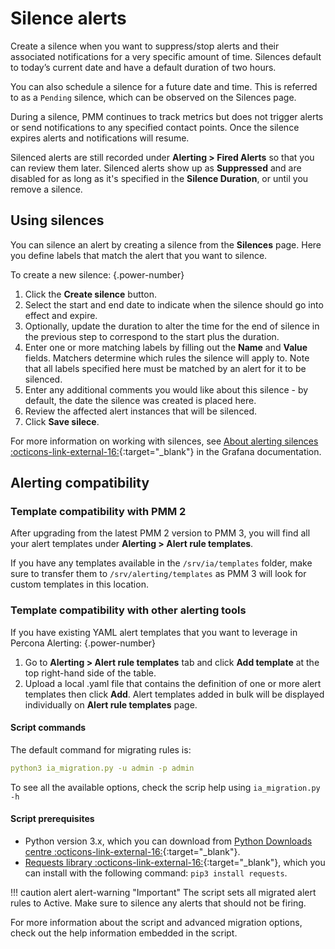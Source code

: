 # Silence alerts

Create a silence when you want to suppress/stop alerts and their associated notifications for a very specific amount of time. 
Silences default to today’s current date and have a default duration of two hours.

You can also schedule a silence for a future date and time. This is referred to as a `Pending` silence, which can be observed on the Silences page.

During a silence, PMM continues to track metrics but does not trigger alerts or send notifications to any specified contact points. Once the silence expires alerts and notifications will resume.

Silenced alerts are still recorded under **Alerting > Fired Alerts** so that you can review them later. Silenced alerts show up as **Suppressed** and are disabled for as long as it's specified in the **Silence Duration**, or until you remove a silence.

## Using silences

You can silence an alert by creating a silence from the **Silences** page.  Here you define labels that match the alert that you want to silence.

To create a new silence:
{.power-number}

1. Click the **Create silence** button.
2. Select the start and end date to indicate when the silence should go into effect and expire.
3. Optionally, update the duration to alter the time for the end of silence in the previous step to correspond to the start plus the duration.
4. Enter one or more matching labels by filling out the **Name** and **Value** fields. Matchers determine which rules the silence will apply to. Note that all labels specified here must be matched by an alert for it to be silenced.
5. Enter any additional comments you would like about this silence - by default, the date the silence was created is placed here.
6. Review the affected alert instances that will be silenced.
7. Click **Save silece**.

For more information on working with silences, see [About alerting silences :octicons-link-external-16:](https://grafana.com/docs/grafana/latest/alerting/manage-notifications/create-silence/){:target="_blank"} in the Grafana documentation.

## Alerting compatibility

### Template compatibility with PMM 2

After upgrading from the latest PMM 2 version to PMM 3, you will find all your alert templates under **Alerting > Alert rule templates**.

If you have any templates available in the  `/srv/ia/templates` folder, make sure to transfer them to `/srv/alerting/templates` as PMM 3 will look for custom templates in this location.

### Template compatibility with other alerting tools

If you have existing YAML alert templates that you want to leverage in Percona Alerting:
{.power-number}

1. Go to **Alerting > Alert rule templates** tab and click **Add template** at the top right-hand side of the table.
2. Upload a local .yaml file that contains the definition of one or more alert templates then click **Add**. Alert templates added in bulk will be displayed individually on **Alert rule templates** page.

#### Script commands

The default command for migrating rules is:
```yaml 
python3 ia_migration.py -u admin -p admin
```
To see all the available options, check the scrip help using `ia_migration.py -h`

#### Script prerequisites

- Python version 3.x, which you can download from [Python Downloads centre :octicons-link-external-16:](https://www.python.org/downloads/){:target="_blank"}.
- [Requests library :octicons-link-external-16:](https://requests.readthedocs.io/en/latest/user/install/#install){:target="_blank"}, which you can install with the following command: ```pip3 install requests```.

!!! caution alert alert-warning "Important"
    The script sets all migrated alert rules to Active. Make sure to silence any alerts that should not be firing.

For more information about the script and advanced migration options, check out the help information embedded in the script.